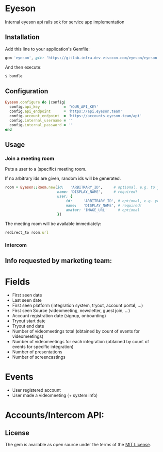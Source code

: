 # Eyeson
Internal eyeson api rails sdk for service app implementation

## Installation
Add this line to your application's Gemfile:

```ruby
gem 'eyeson', git: 'https://gitlab.infra.dev-visocon.com/eyeson/eyeson-ruby.git'
```

And then execute:
```bash
$ bundle
```

## Configuration
```ruby
Eyeson.configure do |config|
  config.api_key           = 'YOUR_API_KEY'
  config.api_endpoint      = 'https://api.eyeson.team'
  config.account_endpoint  = 'https://accounts.eyeson.team/api'
  config.internal_username = ''
  config.internal_password = ''
end
```

## Usage

### Join a meeting room

Puts a user to a (specific) meeting room.

If no arbitrary ids are given, random ids will be generated.

```ruby
room = Eyeson::Room.new(id:   'ARBITRARY_ID',     # optional, e.g. to join a specific room
                        name: 'DISPLAY_NAME',     # required!
                        user: {
                        	id:     'ARBITRARY_ID', # optional, e.g. your internal user_id
                        	name:   'DISPLAY_NAME', # required!
                        	avatar: 'IMAGE_URL'     # optional
                        })
```

The meeting room will be available immediately:

```ruby
redirect_to room.url
```

### Intercom

## Info requested by marketing team:

# Fields

- First seen date
- Last seen date
- First seen platform (integration system, tryout, account portal, ...)
- First seen Source (videomeeting, newsletter, guest join, ...)
- Account registration date (signup, onboarding)
- Tryout start date
- Tryout end date
- Number of videomeetings total (obtained by count of events for videomeetings)
- Number of videomeetings for each integration (obtained by count of events for specific integration)
- Number of presentations
- Number of screencastings

# Events

- User registered account
- User made a videomeeting (+ system info)

# Accounts/Intercom API:


## License
The gem is available as open source under the terms of the [MIT License](http://opensource.org/licenses/MIT).
